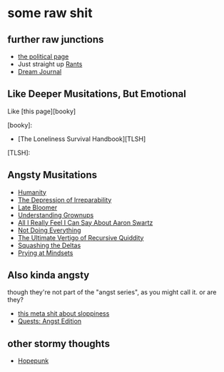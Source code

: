 # some raw shit

## further raw junctions

- [the political page][politics]
- Just straight up [Rants][]
- [Dream Journal][]

[politics]: d601d7ba-522b-4d6d-9e3b-101885e7aa00.md
[Rants]: 485c287b-0587-4d0f-841f-cb62e3411efd.md
[Dream Journal]: 4206b8df-d614-40f6-95b7-aa42df3eb0ce.md

## Like Deeper Musitations, But Emotional

Like [this page][booky]

[booky]:

- [The Loneliness Survival Handbook][TLSH]

[TLSH]:

## Angsty Musitations

- [Humanity][]
- [The Depression of Irreparability][doi]
- [Late Bloomer][]
- [Understanding Grownups][grownups]
- [All I Really Feel I Can Say About Aaron Swartz][aaronsw]
- [Not Doing Everything][]
- [The Ultimate Vertigo of Recursive Quiddity][metaquiddity]
- [Squashing the Deltas][]
- [Prying at Mindsets][]

## Also kinda angsty

though they're not part of the "angst series", as you might call it. or are they?

- [this meta shit about sloppiness][the-thing-about-weird-twittering]
- [Quests: Angst Edition][angst-quests]

[Humanity]: 2459ed24-7b4b-4d51-97c4-887d89f7ccc9.md
[grownups]: 84fd2827-e3e5-458f-baef-a9978153d20b.md
[aaronsw]: 708899b9-d8ff-4a39-83ff-bc1e6b6d031d.md
[doi]: 0daf6ea0-4180-4382-95ff-fbe5e236a870.md
[Late Bloomer]: 7fcafc33-e408-40a8-9fdb-de0b6879a1d9.md
[Not Doing Everything]: 5c572bbf-1986-4000-90bc-baf0de77391b.md
[metaquiddity]: 3ef0ffc5-818e-4c16-be90-0a8bd6eb8778.md
[Squashing the Deltas]: 7aa7bddd-8a06-4402-90b8-0e4026db67fa.md
[the-thing-about-weird-twittering]: 8c57e9e9-4016-4445-9dc7-4c10cf6b5854.md
[angst-quests]: 59725060-9e81-4681-a58b-3114d5720cc5.md
[Prying at Mindsets]: 6826f09f-6ccd-4551-9ae3-ebbd9ab23dd4.md

## other stormy thoughts

- [Hopepunk][]

[Hopepunk]: 88bb9486-48a2-4de0-9d60-c1e3b86d623b.md
